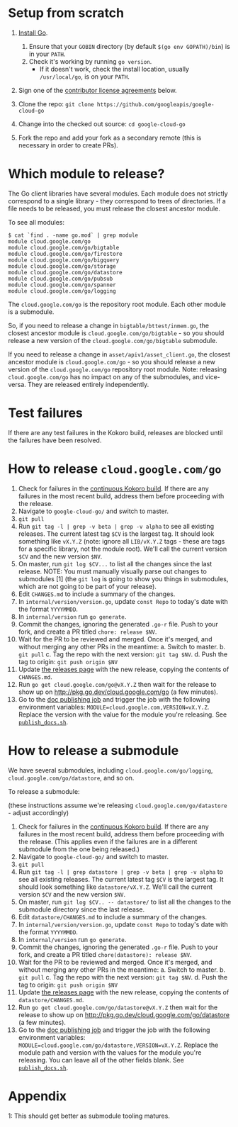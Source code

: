 # Setup from scratch

1. [Install Go](https://golang.org/dl/).
    1. Ensure that your `GOBIN` directory (by default `$(go env GOPATH)/bin`)
    is in your `PATH`.
    1. Check it's working by running `go version`.
        * If it doesn't work, check the install location, usually
        `/usr/local/go`, is on your `PATH`.

1. Sign one of the
[contributor license agreements](#contributor-license-agreements) below.

1. Clone the repo:
    `git clone https://github.com/googleapis/google-cloud-go`

1. Change into the checked out source:
    `cd google-cloud-go`

1. Fork the repo and add your fork as a secondary remote (this is necessary in
   order to create PRs).

# Which module to release?

The Go client libraries have several modules. Each module does not strictly
correspond to a single library - they correspond to trees of directories. If a
file needs to be released, you must release the closest ancestor module.

To see all modules:

```
$ cat `find . -name go.mod` | grep module
module cloud.google.com/go
module cloud.google.com/go/bigtable
module cloud.google.com/go/firestore
module cloud.google.com/go/bigquery
module cloud.google.com/go/storage
module cloud.google.com/go/datastore
module cloud.google.com/go/pubsub
module cloud.google.com/go/spanner
module cloud.google.com/go/logging
```

The `cloud.google.com/go` is the repository root module. Each other module is
a submodule.

So, if you need to release a change in `bigtable/bttest/inmem.go`, the closest
ancestor module is `cloud.google.com/go/bigtable` - so you should release a new
version of the `cloud.google.com/go/bigtable` submodule.

If you need to release a change in `asset/apiv1/asset_client.go`, the closest
ancestor module is `cloud.google.com/go` - so you should release a new version
of the `cloud.google.com/go` repository root module. Note: releasing
`cloud.google.com/go` has no impact on any of the submodules, and vice-versa.
They are released entirely independently.

# Test failures

If there are any test failures in the Kokoro build, releases are blocked until
the failures have been resolved.

# How to release `cloud.google.com/go`

1. Check for failures in the
   [continuous Kokoro build](http://go/google-cloud-go-continuous). If there are any
   failures in the most recent build, address them before proceeding with the
   release.
1. Navigate to `google-cloud-go/` and switch to master.
1. `git pull`
1. Run `git tag -l | grep -v beta | grep -v alpha` to see all existing releases.
   The current latest tag `$CV` is the largest tag. It should look something
   like `vX.Y.Z` (note: ignore all `LIB/vX.Y.Z` tags - these are tags for a
   specific library, not the module root). We'll call the current version `$CV`
   and the new version `$NV`.
1. On master, run `git log $CV...` to list all the changes since the last
   release. NOTE: You must manually visually parse out changes to submodules [1]
   (the `git log` is going to show you things in submodules, which are not going
   to be part of your release).
1. Edit `CHANGES.md` to include a summary of the changes.
1. In `internal/version/version.go`, update `const Repo` to today's date with the format `YYYYMMDD`.
1. In `internal/version` run `go generate`.
1. Commit the changes, ignoring the generated `.go-r` file. Push to your fork, and create a PR titled `chore: release $NV`.
1. Wait for the PR to be reviewed and merged. Once it's merged, and without
   merging any other PRs in the meantime:
   a. Switch to master.
   b. `git pull`
   c. Tag the repo with the next version: `git tag $NV`.
   d. Push the tag to origin:
      `git push origin $NV`
1. Update [the releases page](https://github.com/googleapis/google-cloud-go/releases)
   with the new release, copying the contents of `CHANGES.md`.
1. Run `go get cloud.google.com/go@vX.Y.Z` then wait for the release
   to show up on http://pkg.go.dev/cloud.google.com/go (a few minutes).
1. Go to the [doc publishing job](http://go/google-cloud-go-publish-docs) and
   trigger the job with the following environment variables:
   `MODULE=cloud.google.com,VERSION=vX.Y.Z`.
   Replace the version with the value for the module you're
   releasing. See [`publish_docs.sh`](/internal/kokoro/publish_docs.sh).

# How to release a submodule

We have several submodules, including `cloud.google.com/go/logging`,
`cloud.google.com/go/datastore`, and so on.

To release a submodule:

(these instructions assume we're releasing `cloud.google.com/go/datastore` - adjust accordingly)

1. Check for failures in the
   [continuous Kokoro build](http://go/google-cloud-go-continuous). If there are any
   failures in the most recent build, address them before proceeding with the
   release. (This applies even if the failures are in a different submodule from the one
   being released.)
1. Navigate to `google-cloud-go/` and switch to master.
1. `git pull`
1. Run `git tag -l | grep datastore | grep -v beta | grep -v alpha` to see all
   existing releases. The current latest tag `$CV` is the largest tag. It
   should look something like `datastore/vX.Y.Z`. We'll call the current version
   `$CV` and the new version `$NV`.
1. On master, run `git log $CV.. -- datastore/` to list all the changes to the
   submodule directory since the last release.
1. Edit `datastore/CHANGES.md` to include a summary of the changes.
1. In `internal/version/version.go`, update `const Repo` to today's date with the format `YYYYMMDD`.
1. In `internal/version` run `go generate`.
1. Commit the changes, ignoring the generated `.go-r` file. Push to your fork, and create a PR titled `chore(datastore): release $NV`.
1. Wait for the PR to be reviewed and merged. Once it's merged, and without
   merging any other PRs in the meantime:
   a. Switch to master.
   b. `git pull`
   c. Tag the repo with the next version: `git tag $NV`.
   d. Push the tag to origin:
      `git push origin $NV`
1. Update [the releases page](https://github.com/googleapis/google-cloud-go/releases)
   with the new release, copying the contents of `datastore/CHANGES.md`.
1. Run `go get cloud.google.com/go/datastore@vX.Y.Z` then wait for the release
   to show up on http://pkg.go.dev/cloud.google.com/go/datastore (a few
   minutes).
1. Go to the [doc publishing job](http://go/google-cloud-go-publish-docs) and
   trigger the job with the following environment variables:
   `MODULE=cloud.google.com/go/datastore,VERSION=vX.Y.Z`.
   Replace the module path and version with the values for the module you're
   releasing. You can leave all of the other fields blank.
   See [`publish_docs.sh`](/internal/kokoro/publish_docs.sh).

# Appendix

1: This should get better as submodule tooling matures.
